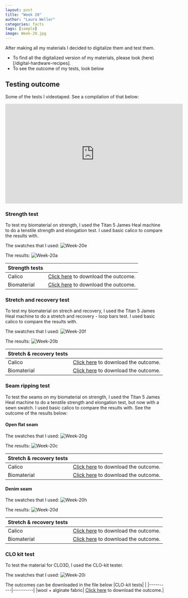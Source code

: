 ```yaml
---
layout: post
title: "Week 20"
author: "Laura Weller"
categories: facts
tags: [sample]
image: Week-20.jpg
---
```


After making all my materials I decided to digitalize them and test them. 
- To find all the digitalized version of my materials, please look (here)[/digital-hardware-recipes]. 
- To see the outcome of my tests, look below

## Testing outcome

Some of the tests I videotaped. See a compilation of that below:

<iframe width="560" height="315" src="https://www.youtube.com/embed/oMfZ97dr9zQ" frameborder="0" allowfullscreen></iframe>

### Strength test
To test my biomaterial on strength, I used the Titan 5 James Heal machine to do a tenstile strength and elongation test. I used basic calico to compare the results with.

The swatches that I used:
<img src="./assets/img/Week-20e.jpg" alt="Week-20e">

The results:
<img src="./assets/img/Week-20a.jpg" alt="Week-20a">

|Strength tests| |
|----------|----------| 
|Calico| [Click here](../../assets/nonimg/week20-calico-strength-test.xml) to download the outcome.|
|Biomaterial| [Click here](../../assets/nonimg/week20-biomaterial-strength-test.xml) to download the outcome.|

### Stretch and recovery test
To test my biomaterial on strech and recovery, I used the Titan 5 James Heal machine to do a stretch and recovery - loop bars test. I used basic calico to compare the results with. 

The swatches that I used:
<img src="./assets/img/Week-20f.jpg" alt="Week-20f">

The results:
<img src="./assets/img/Week-20b.jpg" alt="Week-20b">

|Stretch & recovery tests| |
|----------|----------| 
|Calico| [Click here](../../assets/nonimg/week20-calico-stretch-test.xml) to download the outcome.|
|Biomaterial| [Click here](../../assets/nonimg/week20-biomaterial-stretch-test.xml) to download the outcome.|

### Seam ripping test
To test the seams on my biomaterial on strength, I used the Titan 5 James Heal machine to do a tenstile strength and elongation test, but now with a sewn swatch. I used basic calico to compare the results with. See the outcome of the results below:

#### Open flat seam

The swatches that I used:
<img src="./assets/img/Week-20g.jpg" alt="Week-20g">

The results:
<img src="./assets/img/Week-20c.jpg" alt="Week-20c">

|Stretch & recovery tests| |
|----------|----------| 
|Calico| [Click here](../../assets/nonimg/week20-calico-stretch-open-flat-seam-test.xml) to download the outcome.|
|Biomaterial| [Click here](../../assets/nonimg/week20-biomaterial-stretch-open-flat-seam-test.xml) to download the outcome.|

#### Denim seam

The swatches that I used:
<img src="./assets/img/Week-20h.jpg" alt="Week-20h">

The results:
<img src="./assets/img/Week-20d.jpg" alt="Week-20d">

|Stretch & recovery tests| |
|----------|----------| 
|Calico| [Click here](../../assets/nonimg/week20-calico-stretch-denim-seam-test.xml) to download the outcome.|
|Biomaterial| [Click here](../../assets/nonimg/week20-biomaterial-denim-seam-stretch-test.xml) to download the outcome.|

### CLO kit test
To test the material for CLO3D, I used the CLO-kit tester. 

The swatches that I used:
<img src="./assets/img/Week-20i.jpg" alt="Week-20i">

The outcomes can be downloaded in the file below
|CLO-kit tests| |
|----------|----------| 
|wool + alginate fabric| [Click here](../../assets/nonimg/week-20-wool-alginate-fabric.xlsx) to download the outcome.|